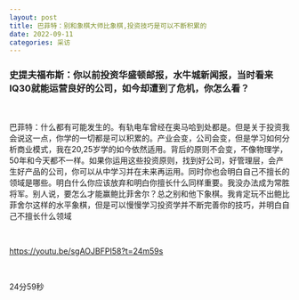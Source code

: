 ```yaml
---
layout: post
title: 巴菲特：别和象棋大师比象棋,投资技巧是可以不断积累的
date: 2022-09-11
categories: 采访
---
```


### 史提夫福布斯：你以前投资华盛顿邮报，水牛城新闻报，当时看来IQ30就能运营良好的公司，如今却遭到了危机，你怎么看？

<br>

巴菲特：什么都有可能发生的。有轨电车曾经在奥马哈到处都是。但是关于投资我会说这一点，你学的一切都是可以积累的。产业会变，公司会变，但是学习如何分析商业模式，我在20,25岁学的如今依然适用。背后的原则不会变，不像物理学，50年和今天都不一样。如果你运用这些投资原则，找到好公司，好管理层，会产生好产品的公司，你可以从中学习并在未来再运用。同时你也会明白自己不擅长的领域是哪些。明白什么你应该放弃和明白你擅长什么同样重要。我没办法成为常胜将军。别人说，要怎么才能赢鲍比菲舍尔？总之别和他下象棋。我肯定玩不出鲍比菲舍尔这样的水平象棋，但是可以慢慢学习投资学并不断完善你的技巧，并明白自己不擅长什么领域

<br>

https://youtu.be/sgAOJBFPI58?t=24m59s

<br>

24分59秒

